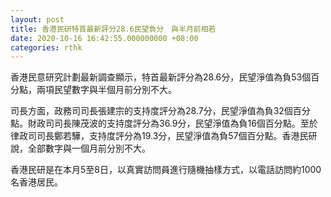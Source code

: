 ```yaml
---
layout: post
title: 香港民研特首最新評分28.6民望負分　與半月前相若
date: 2020-10-16 16:42:55.000000000 +08:00
categories: rthk
---
```


香港民意研究計劃最新調查顯示，特首最新評分為28.6分，民望淨值為負53個百分點，兩項民望數字與半個月前分別不大。

司長方面，政務司司長張建宗的支持度評分為28.7分，民望淨值為負32個百分點。財政司司長陳茂波的支持度評分為36.9分，民望淨值為負16個百分點。至於律政司司長鄭若驊，支持度評分為19.3分，民望淨值為負57個百分點。香港民研說，全部數字與一個月前分別不大。

香港民研是在本月5至8日，以真實訪問員進行隨機抽樣方式，以電話訪問約1000名香港居民。
